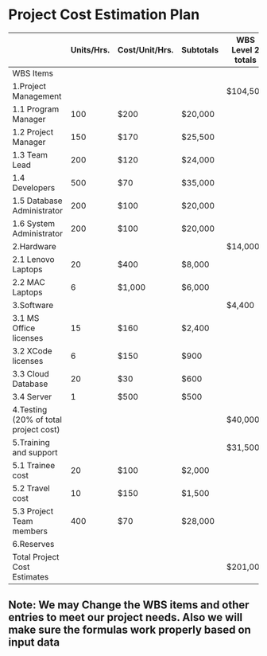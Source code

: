 # Project Cost Estimation Plan



|                    |	Units/Hrs.|	Cost/Unit/Hrs.|	Subtotals	| WBS Level 2 totals|	% of totals|
|--------------------|------------|---------------|-----------|-------------------|------------|
|WBS Items|          |            |               |           |                   |            |
|1.Project Management|			      |               |           |    $104,500       |       	51%   |
|1.1 Program Manager |        100	|         $200 	| $20,000 	|	                  |            |
|1.2 Project Manager |        150	|         $170 	| $25,500   |                   |            | 
|1.3 Team Lead	     |        200	|         $120 	| $24,000   |                   |            |
|1.4 Developers	     |        500	|         $70 	| $35,000   |                   |            | 
|1.5 Database Administrator	|200	|$100 |	              $20,000||| 
|1.6 System Administrator|	200|	$100| 	$20,000||| 
|2.Hardware||||				$14,000| 	6.96%|
|      2.1 Lenovo Laptops|	20|	$400| 	$8,000||| 		
|      2.2 MAC Laptops	|6	|$1,000 	|$6,000 |||		
|3.Software      		|	|||	$4,400| 	2.18%|
|      3.1 MS Office licenses|	15|	$160 	|$2,400||| 		
 |     3.2 XCode licenses	|6|	$150| 	$900||| 		
 |     3.3 Cloud Database |	20	|$30 |	$600 		|||
 |      3.4 Server	|1|	$500| 	$500||| 		
|4.Testing (20% of total project cost)||||				$40,000| 	19.9%|
|5.Training and support||||				$31,500| 	15.60%|
|  5.1 Trainee cost	|20|	$100| 	$2,000||| 		
|5.2 Travel cost	|10	|$150 	|$1,500 		|||
| 5.3 Project Team members|	400|	$70 |	$28,000 |||		
|6.Reserves||||				|$7,100 	|3.53%|
|Total Project Cost Estimates||||				$201,000|| 	


 ## Note: We may Change the WBS items and other entries to meet our project needs. Also we will make sure the formulas work properly based on input data 					

